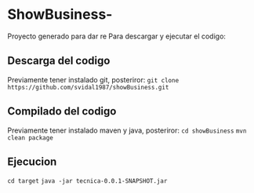 # ShowBusiness-
Proyecto generado para dar re
Para descargar y ejecutar el codigo:
## Descarga del codigo
Previamente tener instalado git, posteriror:
`git clone https://github.com/svidal1987/showBusiness.git`
## Compilado del codigo
Previamente tener instalado maven y java, posteriror:
`cd showBusiness`
`mvn clean package`
## Ejecucion
`cd target`
`java -jar tecnica-0.0.1-SNAPSHOT.jar`